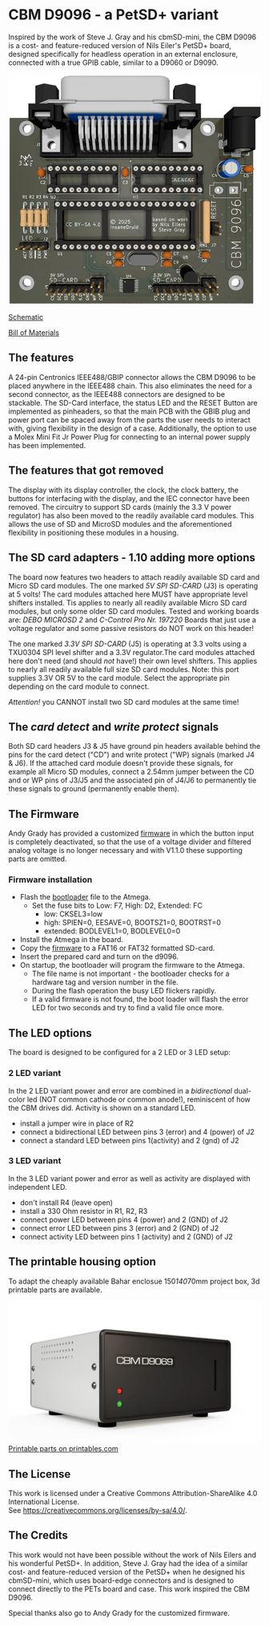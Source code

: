 # CBM D9096 - a PetSD+ variant
Inspired by the work of Steve J. Gray and his cbmSD-mini, the CBM D9096 is a cost- and feature-reduced version of Nils Eiler's PetSD+ board, designed specifically for headless operation in an external enclosure, connected with a true GPIB cable, similar to a D9060 or D9090.

![CBM 9096 render](https://github.com/InsaneDruid/cbm-d9096/blob/main/images/cbm-d9096_render.png)

[Schematic](https://github.com/InsaneDruid/cbm-d9096/blob/main/cbm-d9096.pdf "Schematic")  

[Bill of Materials](https://htmlpreview.github.io/?https://github.com/InsaneDruid/cbm-d9096/blob/main/bom/cbm-d9096_bom.html "Bill of Materials")

## The features
A 24-pin Centronics IEEE488/GBIP connector allows the CBM D9096 to be placed anywhere in the IEEE488 chain. This also eliminates the need for a second connector, as the IEEE488 connectors are designed to be stackable.
The SD-Card interface, the status LED and the RESET Button are implemented as pinheaders, so that the main PCB with the GBIB plug and power port can be spaced away from the parts the user needs to interact with, giving flexibility in the design of a case. Additionally, the option to use a Molex Mini Fit Jr Power Plug for connecting to an internal power supply has been implemented.

## The features that got removed
The display with its display controller, the clock, the clock battery, the buttons for interfacing with the display, and the IEC connector have been removed. The circuitry to support SD cards (mainly the 3.3 V power regulator) has also been moved to the readily available card modules. This allows the use of SD and MicroSD modules and the aforementioned flexibility in positioning these modules in a housing.

## The SD card adapters - 1.10 adding more options
The board now features two headers to attach readily available SD card and Micro SD card modules.
The one marked *5V SPI SD-CARD* (J3) is operating at 5 volts! The card modules attached here  MUST have appropriate level shifters installed.
Tis applies to nearly all readily available Micro SD card modules, but only some older SD card modules.
Tested and working boards are: *DEBO MICROSD 2* and *C-Control Pro Nr. 197220*
Boards that just use a voltage regulator and some passive resistors do NOT work on this header!

The one marked *3.3V SPI SD-CARD* (J5) is operating at 3.3 volts using a TXU0304 SPI level shifter and a 3.3V regulator.The card modules attached here don't need (and should *not* have!) their own level shifters.
This applies to nearly all readily available full size SD card modules. Note: this port supplies 3.3V OR 5V to the card module. Select the appropriate pin depending on the card module to connect. 

*Attention!* you CANNOT install two SD card modules at the same time!

## The *card detect* and *write protect* signals
Both SD card headers J3 & J5 have ground pin headers available behind the pins for the card detect ("CD") and write protect ("WP) signals (marked J4 & J6). If the attached card module doesn't provide these signals, for example all Micro SD modules, connect a 2.54mm jumper between the CD and or WP pins of J3/J5 and the associated pin of J4/J6 to permanently tie these signals to ground (permanently enable them).

## The Firmware
Andy Grady has provided a customized [firmware](https://github.com/InsaneDruid/cbm-d9096/blob/main/firmware/cbm-d9096.bin "cbm-d9096.bin") in which the button input is completely deactivated, so that the use of a voltage divider and filtered analog voltage is no longer necessary and with V1.1.0 these supporting parts are omitted. 

### Firmware installation
* Flash the [bootloader](https://github.com/InsaneDruid/cbm-d9096/blob/main/firmware/new-bootloader-for-16-MHz-petSD-plus.hex "new-bootloader-for-16-MHz-petSD-plus.hex") file to the Atmega. 
    * Set the fuse bits to Low: F7, High: D2, Extended: FC
        * low: CKSEL3=low
        * high: SPIEN=0, EESAVE=0, BOOTSZ1=0, BOOTRST=0
        * extended: BODLEVEL1=0, BODLEVEL0=0
* Install the Atmega in the board.
* Copy the [firmware](https://github.com/InsaneDruid/cbm-d9096/blob/main/firmware/cbm-d9096.bin "cbm-d9096.bin") to a FAT16 or FAT32 formatted SD-card.
* Insert the prepared card and turn on the d9096.
* On startup, the bootloader will program the firmware to the Atmega.
    * The file name is not important - the bootloader checks for a hardware tag and version number in the file.
    * During the flash operation the busy LED flickers rapidly.
    * If a valid firmware is not found, the boot loader will flash the error LED for two seconds and try to find a valid file once more.

## The LED options
The board is designed to be configured for a 2 LED or 3 LED setup:

### 2 LED variant
In the 2 LED variant power and error are combined in a *bidirectional* dual-color led (NOT common cathode or common anode!), reminiscent of how the CBM drives did. Activity is shown on a standard LED.

* install a jumper wire in place of R2
* connect a bidirectional LED between pins 3 (error) and 4 (power) of J2
* connect a standard LED between pins 1(activity) and 2 (gnd) of J2

### 3 LED variant
In the 3 LED variant power and error as well as activity are displayed with independent LED.

* don't install R4 (leave open)
* install a 330 Ohm resistor in R1, R2, R3
* connect power LED between pins 4 (power) and 2 (GND) of J2
* connect error LED between pins 3 (error) and 2 (GND) of J2
* connect activity LED between pins 1 (activity) and 2 (GND) of J2

## The printable housing option
To adapt the cheaply available Bahar enclosue 150*140*70mm project box, 3d printable parts are available.

![Case render](https://github.com/InsaneDruid/cbm-d9096/blob/main/images/case_render.png)
[Printable parts on printables.com](https://www.printables.com/model/878141-cbm-d9069/ "Printable parts on printables.com")  

## The License
This work is licensed under a Creative Commons Attribution-ShareAlike 4.0 International License.  
See https://creativecommons.org/licenses/by-sa/4.0/.

## The Credits
This work would not have been possible without the work of Nils Eilers and his wonderful PetSD+. In addition, Steve J. Gray had the idea of a similar cost- and feature-reduced version of the PetSD+ when he designed his cbmSD-mini, which uses board-edge connectors and is designed to connect directly to the PETs board and case. This work inspired the CBM D9096.

Special thanks also go to Andy Grady for the customized firmware.
